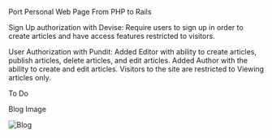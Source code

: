 Port Personal Web Page From PHP to Rails

Sign Up authorization with Devise:
Require users to sign up in order to create articles and
have access features restricted to visitors.


User Authorization with Pundit:
Added Editor with ability to create articles, publish articles,
delete articles, and edit articles.
Added Author with the ability to create and edit articles.
Visitors to the site are restricted to Viewing articles only.







To Do


Blog Image

![Blog](http://goo.gl/JZ2C3v)
